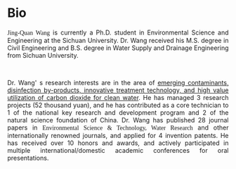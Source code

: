# Bio


<p style="text-align:justify; text-justify:inter-ideograph;"><font face="arial black">Jing-Quan Wang</font> is currently a Ph.D. student in Environmental Science and Engineering at the Sichuan University. Dr. Wang received his M.S. degree in Civil Engineering and B.S. degree in Water Supply and Drainage Engineering from Sichuan University.</p>


<br>

<p style="text-align:justify; text-justify:inter-ideograph;">Dr. Wang' s research interests are in the area of <u>emerging contaminants, disinfection by-products, innovative treatment technology, and high value utilization of carbon dioxide for clean water</u>. He has managed 3 research projects (52 thousand yuan), and he has contributed as a core technician to 1 of the national key research and development program and 2 of the natural science foundation of China. Dr. Wang has published 28 journal papers in <font face="arial black">Environmental Science & Technology, Water Research</font> and other internationally renowned journals, and applied for 4 invention patents. He has received over 10 honors and awards, and actively participated in multiple international/domestic academic conferences for oral presentations.</p>